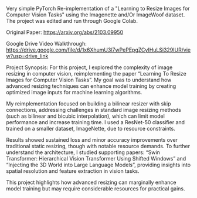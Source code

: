 Very simple PyTorch Re-implementation of a "Learning to Resize Images for Computer Vision Tasks" using the Imagenette and/Or ImageWoof dataset. The project was edited and run through Google Colab.

Original Paper: https://arxiv.org/abs/2103.09950

Google Drive Video Walkthrough: https://drive.google.com/file/d/1x6XhumU3l7wPePEpgZCyIHuLSi329IUR/view?usp=drive_link

Project Synopsis: For this project, I explored the complexity of image resizing in computer vision, reimplementing the paper “Learning To Resize Images for Computer Vision Tasks”. My goal was to understand how advanced resizing techniques can enhance model training by creating optimized image inputs for machine learning algorithms.

My reimplementation focused on building a bilinear resizer with skip connections, addressing challenges in standard image resizing methods (such as bilinear and bicubic interpolation), which can limit model performance and increase training time. I used a ResNet-50 classifier and trained on a smaller dataset, ImageNette, due to resource constraints.

Results showed sustained loss and minor accuracy improvements over traditional static resizing, though with notable resource demands. To further understand the architecture, I studied supporting papers: “Swin Transformer: Hierarchical Vision Transformer Using Shifted Windows” and “Injecting the 3D World into Large Language Models”, providing insights into spatial resolution and feature extraction in vision tasks.

This project highlights how advanced resizing can marginally enhance model training but may require considerable resources for practical gains.

